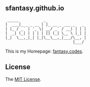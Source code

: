sfantasy.github.io
---

```
 _____           _
|  ___|_ _ _ __ | |_ __ _ ___ _   _
| |_ / _` | '_ \| __/ _` / __| | | |
|  _| (_| | | | | || (_| \__ \ |_| |
|_|  \__,_|_| |_|\__\__,_|___/\__, |
                              |___/
```

This is my Homepage: [fantasy.codes](http://fantasy.codes).

## License

The [MIT License](LICENSE).
